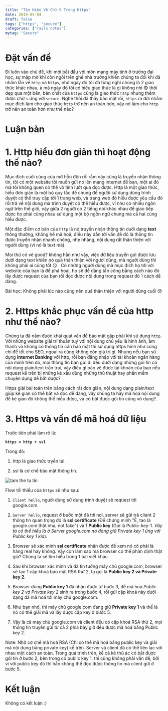 ```yaml
---
title: "Tìm Hiểu Về Chữ S Trong Https"
date: 2019-05-04
draft: false
tags: ["https", "secure"]
categories: ["rails notes"]
mytag: "Secure"
---
```


# Đặt vấn đề

Đi luôn vào chủ đề, khi mới bắt đầu với môn mạng máy tính ở trường đại học, sự mập mờ khi còn ngồi trên ghế nhà trường khiến chúng ta đôi khi đã nhầm lẫn về `http` và `https`, nhớ ngày đó tôi đã từng nghĩ chúng là 2 giao thức khác nhau, à mà ngày đó tôi có hiểu giao thức là gì không nhỉ :fearful: thôi dẹp qua một bên, bản chất của `https` cũng là giao thức `http` nhưng thêm được chữ `s` ứng với `secure`. Nghe thôi đã thấy bảo mật rồi, `https` ra đời nhằm mục đích làm cho giao thức `http` trở nên an toàn hơn, vậy nó làm cho `http` trở nên an toàn hơn như thế nào?

# Luận bàn

# 1. Http hiểu đơn giản thì hoạt động thế nào?

Mục đích cuối cùng của mớ hỗn độn rối rắm này cũng là truyền nhận thông tin, tôi có một website tôi muốn gửi nó lên mạng internet để bạn, một ai đó mà tôi không quen có thể vô tình lướt qua đọc được.
Http là một giao thức, hiểu đơn giản là một bộ quy tắc để chung để người sử dụng dùng trình duyệt có thể truy cập tới 1 trang web, và trang web đó hiểu được yêu cầu đó rồi trả về nội dung mà trình duyệt có thể hiểu được, ví như có nhiều ngôn ngữ trên thế giới, vậy giữa 2 người có 2 tiếng nói khác nhau để giao tiếp được họ phải cùng nhau sử dụng một bộ ngôn ngữ chung mà cả hai cùng hiểu được.

Một đặc điểm cơ bản của `http` là nó truyền nhận thông tin dưới dạng **text** thông thường, không hề mã hoã, điều này dẫn tới vấn đề đó là thông tin được truyền nhận nhanh chóng, nhẹ nhàng, nội dung rất thân thiện với người dùng (vì nó là text mà).

Mọi thứ có vẻ good? không hẳn như vậy, việc dữ liệu truyền gửi được lưu dưới dạng text khiến nó quá thân thiện với người dùng, mà người dùng thì không phải ai cũng tốt :smirk: . Có những người dùng mà mục đích họ tới với website của bạn là để phá hoại, họ sẽ dễ dàng tấn công bằng cách nào đó lấy được request của bạn rồi đọc được nội dung trong request đó 1 cách dễ dàng.

Bài học: Không phải lúc nào cũng nên quá thân thiện với người dùng cuối :worried:

# 2. Https khắc phục vấn đề của http như thế nào?

Chúng ta đã nắm được khái quát vấn đề bảo mật gặp phải khi sử dụng `http`. Với những website giải trí thuần tuý với nội dung chủ yếu là hình ảnh, âm thanh và không có thông tin cần bảo mật thì sử dụng https hình như cũng chỉ để tốt cho SEO, ngoài ra cũng không còn giá trị gì. Nhưng nếu bạn sử dụng **Internet Banking** với http, rồi bạn đăng nhập với tài khoản ngân hàng của mình trên đó, mọi thông tin bạn gửi đi đều dưới dạng những gói tin có nội dung plain/text trần trụi, vậy điều gì bảo vệ được tài khoản của bạn nếu request kể trên bị những kẻ xấu dùng những thủ thuật hay phần mềm chuyên dụng để bắt được?

Https giải bài toán trên bằng cách rất đơn giản, nội dung dạng plain/text giúp kẻ gian có thể bắt và đọc dễ dàng, vậy chúng ta hãy mã hoá nội dung để kẻ gian đó không thể hiểu được, và có bắt được gói tin cũng vô dụng?.

# 3. Https và vấn đề mã hoá dữ liệu

Trước tiên phải làm rõ là:

**`https = http + ssl`**

Trong đó:

1. http là giao thức tryền tải.

2. ssl là cơ chế bảo mật thông tin.

![tam the tu tin](/images/7.gif)

Flow tối thiểu của `https` sẽ như sau:

1. `Client hello`, người dùng sử dụng trình duyệt sẽ request tới google.com.

2. `Server hello`, request ở bước một đã tới nơi, server sẽ gửi trả client 2 thông tin quan trọng đó là **ssl certificate** (Để chứng minh "Ê, tao là google.com thật nha, not fake") và 1 **Public key** (Gọi là Public-key-1. *Vậy ta có thể hiểu là ở Server google.com nó đang giữ Private key 1 ứng với Public key 1 kia*).

3. Browser sẽ xác minh **ssl certificate** nhận được để xem nó có phải là hàng real hay không. Vậy còn làm sao mà browser có thể phân định thật giả? Chúng ta sẽ tìm hiểu trong 1 bài viết khác.

4. Sau khi browser xác minh và đã tin tưởng máy chủ google.com, browser sẽ tạo 1 cặp khoá bảo mật RSA thứ 2, ta gọi là **Public key 2 và Private key 2**.

5. Browser dùng **Public key 1** đã nhận được từ bước 3, để mã hoá *Public key 2 và Private key 2* sinh ra trong bước 4, rồi gửi cặp khoá này dưới dạng đã mã hoá tới máy chủ google.com.

6. Như bạn nhớ, thì máy chủ google.com đang giữ **Private key 1** và thế là nó có thể giải mã và lấy được cặp key ở bước 5.

7. Vậy là cả máy chủ google.com và client đều có cặp khoá RSA thứ 2, mọi thông tin truyền gửi từ cả 2 phía bây giờ đều được mã hoá bằng Public key 2.

Note: Nhờ cơ chế mã hoá RSA (Chỉ có thể mã hoá bằng public key và giải mã nội dung bằng private key) kể trên. Server và client đã có thể liên lạc với nhau một cách an toàn. Trong quá trình trên, kể cả kẻ thủ ác có bắt được gói tin ở bước 2, bên trong có public key 1, thì cũng không phải vấn đề, bởi vì với public key đó thì hắn không thể đọc được thông tin mà client gửi ở bước 5.

# Kết luận

Không có kết luận :)

